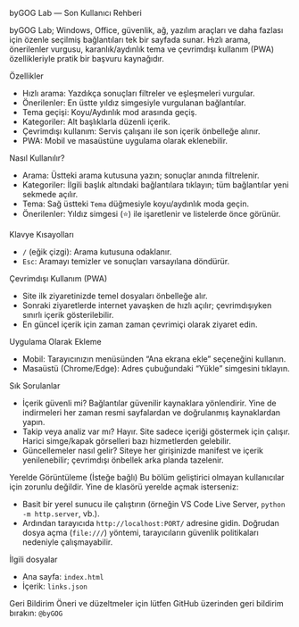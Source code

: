 byGOG Lab — Son Kullanıcı Rehberi

byGOG Lab; Windows, Office, güvenlik, ağ, yazılım araçları ve daha fazlası için özenle seçilmiş bağlantıları tek bir sayfada sunar. Hızlı arama, önerilenler vurgusu, karanlık/aydınlık tema ve çevrimdışı kullanım (PWA) özellikleriyle pratik bir başvuru kaynağıdır.

Özellikler
- Hızlı arama: Yazdıkça sonuçları filtreler ve eşleşmeleri vurgular.
- Önerilenler: En üstte yıldız simgesiyle vurgulanan bağlantılar.
- Tema geçişi: Koyu/Aydınlık mod arasında geçiş.
- Kategoriler: Alt başlıklarla düzenli içerik.
- Çevrimdışı kullanım: Servis çalışanı ile son içerik önbelleğe alınır.
- PWA: Mobil ve masaüstüne uygulama olarak eklenebilir.

Nasıl Kullanılır?
- Arama: Üstteki arama kutusuna yazın; sonuçlar anında filtrelenir.
- Kategoriler: İlgili başlık altındaki bağlantılara tıklayın; tüm bağlantılar yeni sekmede açılır.
- Tema: Sağ üstteki `Tema` düğmesiyle koyu/aydınlık moda geçin.
- Önerilenler: Yıldız simgesi (⭐) ile işaretlenir ve listelerde önce görünür.

Klavye Kısayolları
- `/` (eğik çizgi): Arama kutusuna odaklanır.
- `Esc`: Aramayı temizler ve sonuçları varsayılana döndürür.

Çevrimdışı Kullanım (PWA)
- Site ilk ziyaretinizde temel dosyaları önbelleğe alır.
- Sonraki ziyaretlerde internet yavaşken de hızlı açılır; çevrimdışıyken sınırlı içerik gösterilebilir.
- En güncel içerik için zaman zaman çevrimiçi olarak ziyaret edin.

Uygulama Olarak Ekleme
- Mobil: Tarayıcınızın menüsünden “Ana ekrana ekle” seçeneğini kullanın.
- Masaüstü (Chrome/Edge): Adres çubuğundaki “Yükle” simgesini tıklayın.

Sık Sorulanlar
- İçerik güvenli mi? Bağlantılar güvenilir kaynaklara yönlendirir. Yine de indirmeleri her zaman resmi sayfalardan ve doğrulanmış kaynaklardan yapın.
- Takip veya analiz var mı? Hayır. Site sadece içeriği göstermek için çalışır. Harici simge/kapak görselleri bazı hizmetlerden gelebilir.
- Güncellemeler nasıl gelir? Siteye her girişinizde manifest ve içerik yenilenebilir; çevrimdışı önbellek arka planda tazelenir.

Yerelde Görüntüleme (İsteğe bağlı)
Bu bölüm geliştirici olmayan kullanıcılar için zorunlu değildir. Yine de klasörü yerelde açmak isterseniz:
- Basit bir yerel sunucu ile çalıştırın (örneğin VS Code Live Server, `python -m http.server`, vb.).
- Ardından tarayıcıda `http://localhost:PORT/` adresine gidin. Doğrudan dosya açma (`file:///`) yöntemi, tarayıcıların güvenlik politikaları nedeniyle çalışmayabilir.

İlgili dosyalar
- Ana sayfa: `index.html`
- İçerik: `links.json`

Geri Bildirim
Öneri ve düzeltmeler için lütfen GitHub üzerinden geri bildirim bırakın: `@byGOG`
